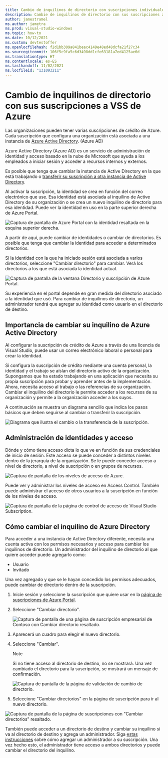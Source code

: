 ```yaml
---
title: Cambio de inquilinos de directorio con suscripciones individuales a VSS de Azure
description: Cambie de inquilinos de directorio con sus suscripciones a VSS de Azure.
author: jamestramel
ms.author: jametra
ms.prod: visual-studio-windows
ms.topic: how-to
ms.date: 10/12/2021
ms.custom: devtestoffer
ms.openlocfilehash: f2d1bb309a841beac4149e48ed48dcfa21f27c34
ms.sourcegitcommit: 106f5c9fa5c6d3498dd1cfe63181a7ed4125ae6d
ms.translationtype: HT
ms.contentlocale: es-ES
ms.lasthandoff: 11/02/2021
ms.locfileid: "131093211"
---
```

# <a name="change-directory-tenants-with-your-azure-subscriptions"></a>Cambio de inquilinos de directorio con sus suscripciones a VSS de Azure  

Las organizaciones pueden tener varias suscripciones de crédito de Azure. Cada suscripción que configura una organización está asociada a una instancia de [Azure Active Directory](../../active-directory/fundamentals/active-directory-whatis.md). (Azure AD)  

Azure Active Directory (Azure AD) es un servicio de administración de identidad y acceso basado en la nube de Microsoft que ayuda a los empleados a iniciar sesión y acceder a recursos internos y externos.  

Es posible que tenga que cambiar la instancia de Active Directory en la que está trabajando o [transferir su suscripción a otra instancia de Active Directory](../../role-based-access-control/transfer-subscription.md).  

Al activar la suscripción, la identidad se crea en función del correo electrónico que use. Esa identidad está asociada al inquilino de Active Directory de su organización o se crea un nuevo inquilino de directorio para esa identidad. Puede ver la identidad en uso en la parte superior derecha de Azure Portal.  

![Captura de pantalla de Azure Portal con la identidad resaltada en la esquina superior derecha.](media/how-to-change-directory-tenants-visual-studio-azure/identity.png "La identidad con la que ha iniciado sesión se encuentra en la esquina superior derecha de Azure Portal.")  

A partir de aquí, puede cambiar de identidades o cambiar de directorios. Es posible que tenga que cambiar la identidad para acceder a determinados directorios.  

Si la identidad con la que ha iniciado sesión está asociada a varios directorios, seleccione "Cambiar directorio" para cambiar. Verá los directorios a los que está asociada la identidad actual.  

![Captura de pantalla de la ventana Directorio y suscripción de Azure Portal.](media/how-to-change-directory-tenants-visual-studio-azure/switch-directory.png "Haga clic en Cambiar directorio para cambiar de directorio. Elija el directorio que quiera.")  

Su experiencia en el portal depende en gran medida del directorio asociado a la identidad que usó. Para cambiar de inquilinos de directorio, un administrador tendrá que agregar su identidad como usuario en el directorio de destino.  

## <a name="importance-of-changing-your-azure-active-directory-tenant"></a>Importancia de cambiar su inquilino de Azure Active Directory  

Al configurar la suscripción de crédito de Azure a través de una licencia de Visual Studio, puede usar un correo electrónico laboral o personal para crear la identidad.  

Si configura la suscripción de crédito mediante una cuenta personal, la identidad y el trabajo se aíslan del directorio activo de la organización. Supongamos que ha estado trabajando en una aplicación que necesita su propia suscripción para probar y aprender antes de la implementación. Ahora, necesita acceso al trabajo o las referencias de su organización. Cambiar el inquilino del directorio le permite acceder a los recursos de su organización y permite a la organización acceder a los suyos.  

A continuación se muestra un diagrama sencillo que indica los pasos básicos que deben seguirse al cambiar o transferir la suscripción.

![Diagrama que ilustra el cambio o la transferencia de la suscripción.](media/how-to-change-directory-tenants-visual-studio-azure/change-diagram.png "Diagrama de lo que sucede al cambiar o transferir la suscripción.")  

## <a name="identity-and-access-management"></a>Administración de identidades y acceso

Dónde y cómo tiene acceso dicta lo que ve en función de sus credenciales de inicio de sesión. Este acceso se puede conceder a distintos niveles dentro de la jerarquía de la organización. Se le puede conceder acceso a nivel de directorio, a nivel de suscripción o en grupos de recursos.  

![Captura de pantalla de los niveles de acceso de Azure.](media/how-to-change-directory-tenants-visual-studio-azure/access-management.png "Niveles de acceso disponibles en Azure.")  

Puede ver y administrar los niveles de acceso en Access Control. También puede administrar el acceso de otros usuarios a la suscripción en función de los niveles de acceso.  

![Captura de pantalla de la página de control de acceso de Visual Studio Subscription.](media/how-to-change-directory-tenants-visual-studio-azure/access-control.png "Administre el acceso a la suscripción.")

## <a name="how-to-change-your-azure-directory-tenant"></a>Cómo cambiar el inquilino de Azure Directory

Para acceder a una instancia de Active Directory diferente, necesita una cuenta activa con los permisos necesarios y acceso para cambiar los inquilinos de directorio. Un administrador del inquilino de directorio al que quiere acceder puede agregarlo como:

* Usuario
* Invitado  

Una vez agregado y que se le hayan concedido los permisos adecuados, puede cambiar de directorio dentro de la suscripción.  

1. Inicie sesión y seleccione la suscripción que quiere usar en la [página de suscripciones de Azure Portal](https://portal.azure.com/#blade/Microsoft_Azure_Billing/SubscriptionsBlade).  
2. Seleccione "Cambiar directorio".  

    ![Captura de pantalla de una página de suscripción empresarial de Contoso con Cambiar directorio resaltado.](media/how-to-change-directory-tenants-visual-studio-azure/change-directory.png "Seleccione Cambiar directorio.") 
3. Aparecerá un cuadro para elegir el nuevo directorio.  
4. Seleccione "Cambiar".  

    > [!NOTE]
    > Si no tiene acceso al directorio de destino, no se mostrará. Una vez cambiado el directorio para la suscripción, se mostrará un mensaje de confirmación.  

    ![Captura de pantalla de la página de validación de cambio de directorio.](media/how-to-change-directory-tenants-visual-studio-azure/change-button.png "Seleccione el directorio en la lista desplegable y haga clic en el botón Cambiar.")
5. Seleccione "Cambiar directorios" en la página de suscripción para ir al nuevo directorio.  

  ![Captura de pantalla de la página de suscripciones con "Cambiar directorios" resaltado.](media/how-to-change-directory-tenants-visual-studio-azure/switch-directories-outlined.png "Haga clic en Cambiar directorios para acceder al nuevo directorio.")

También puede acceder a un directorio de destino y cambiar su inquilino si va al directorio de destino y agrega un administrador. Siga [estas instrucciones](/visualstudio/subscriptions/cloud-admin.md) sobre cómo agregar un administrador a su suscripción. Una vez hecho esto, el administrador tiene acceso a ambos directorios y puede cambiar el directorio del inquilino.  
